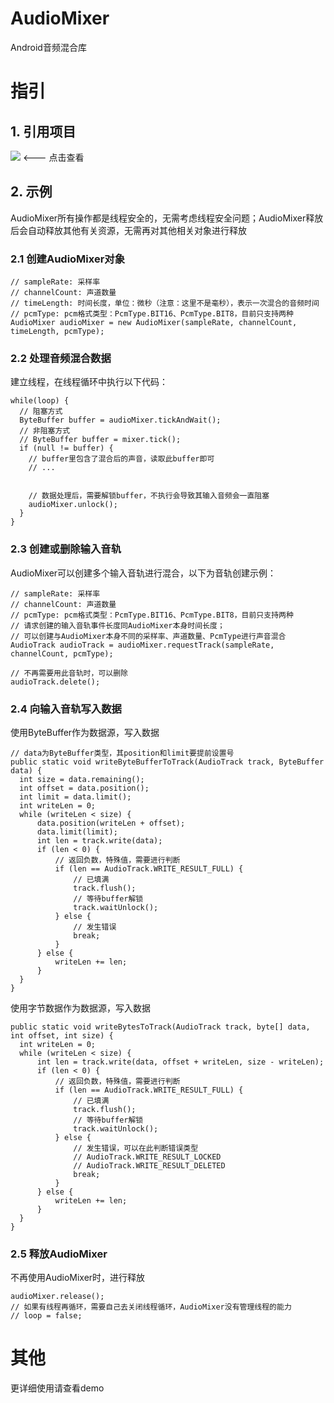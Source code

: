 # AudioMixer
Android音频混合库

# 指引

## 1. 引用项目

[![](https://jitpack.io/v/Mosect/AudioMixer.svg)](https://jitpack.io/#Mosect/AudioMixer) <--- 点击查看

## 2. 示例
AudioMixer所有操作都是线程安全的，无需考虑线程安全问题；AudioMixer释放后会自动释放其他有关资源，无需再对其他相关对象进行释放

### 2.1 创建AudioMixer对象

```
// sampleRate: 采样率
// channelCount: 声道数量
// timeLength: 时间长度，单位：微秒（注意：这里不是毫秒），表示一次混合的音频时间
// pcmType: pcm格式类型：PcmType.BIT16、PcmType.BIT8，目前只支持两种
AudioMixer audioMixer = new AudioMixer(sampleRate, channelCount, timeLength, pcmType);
```

### 2.2 处理音频混合数据

建立线程，在线程循环中执行以下代码：
```
while(loop) {
  // 阻塞方式
  ByteBuffer buffer = audioMixer.tickAndWait();
  // 非阻塞方式
  // ByteBuffer buffer = mixer.tick();
  if (null != buffer) {
    // buffer里包含了混合后的声音，读取此buffer即可
    // ...
    
    
    // 数据处理后，需要解锁buffer，不执行会导致其输入音频会一直阻塞
    audioMixer.unlock();
  }
}
```

### 2.3 创建或删除输入音轨

AudioMixer可以创建多个输入音轨进行混合，以下为音轨创建示例：
```
// sampleRate: 采样率
// channelCount: 声道数量
// pcmType: pcm格式类型：PcmType.BIT16、PcmType.BIT8，目前只支持两种
// 请求创建的输入音轨事件长度同AudioMixer本身时间长度；
// 可以创建与AudioMixer本身不同的采样率、声道数量、PcmType进行声音混合
AudioTrack audioTrack = audioMixer.requestTrack(sampleRate, channelCount, pcmType);

// 不再需要用此音轨时，可以删除
audioTrack.delete();
```

### 2.4 向输入音轨写入数据

使用ByteBuffer作为数据源，写入数据
```
// data为ByteBuffer类型，其position和limit要提前设置号
public static void writeByteBufferToTrack(AudioTrack track, ByteBuffer data) {
  int size = data.remaining();
  int offset = data.position();
  int limit = data.limit();
  int writeLen = 0;
  while (writeLen < size) {
      data.position(writeLen + offset);
      data.limit(limit);
      int len = track.write(data);
      if (len < 0) {
          // 返回负数，特殊值，需要进行判断
          if (len == AudioTrack.WRITE_RESULT_FULL) {
              // 已填满
              track.flush();
              // 等待buffer解锁
              track.waitUnlock();
          } else {
              // 发生错误
              break;
          }
      } else {
          writeLen += len;
      }
  }
}
```

使用字节数据作为数据源，写入数据
```
public static void writeBytesToTrack(AudioTrack track, byte[] data, int offset, int size) {
  int writeLen = 0;
  while (writeLen < size) {
      int len = track.write(data, offset + writeLen, size - writeLen);
      if (len < 0) {
          // 返回负数，特殊值，需要进行判断
          if (len == AudioTrack.WRITE_RESULT_FULL) {
              // 已填满
              track.flush();
              // 等待buffer解锁
              track.waitUnlock();
          } else {
              // 发生错误，可以在此判断错误类型
              // AudioTrack.WRITE_RESULT_LOCKED
              // AudioTrack.WRITE_RESULT_DELETED
              break;
          }
      } else {
          writeLen += len;
      }
  }
}
```

### 2.5 释放AudioMixer
不再使用AudioMixer时，进行释放

```
audioMixer.release();
// 如果有线程再循环，需要自己去关闭线程循环，AudioMixer没有管理线程的能力
// loop = false;
```

# 其他

更详细使用请查看demo
